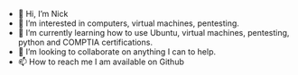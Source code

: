 - 👋 Hi, I’m Nick
- 👀 I’m interested in computers, virtual machines, pentesting.
- 🌱 I’m currently learning how to use Ubuntu, virtual machines, pentesting, python and COMPTIA certifications.
- 💞️ I’m looking to collaborate on anything I can to help.
- 📫 How to reach me I am available on Github

<!---
VictoryBrewing/VictoryBrewing is a ✨ special ✨ repository because its `README.md` (this file) appears on your GitHub profile.
You can click the Preview link to take a look at your changes.
--->
